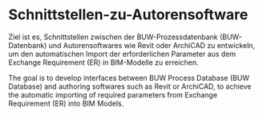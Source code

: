 # Schnittstellen-zu-Autorensoftware

Ziel ist es, Schnittstellen zwischen der BUW-Prozessdatenbank (BUW-Datenbank) und Autorensoftwares wie Revit oder ArchiCAD zu entwickeln, um den automatischen Import der erforderlichen Parameter aus dem Exchange Requirement (ER) in BIM-Modelle zu erreichen.

The goal is to develop interfaces between BUW Process Database (BUW Database) and authoring softwares such as Revit or ArchiCAD, to achieve the automatic importing of required parameters from Exchange Requirement (ER) into BIM Models.
